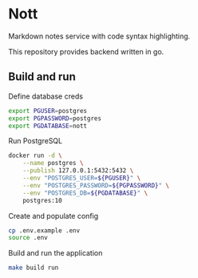 # Nott

Markdown notes service with code syntax highlighting.

This repository provides backend written in go.

## Build and run

Define database creds
```sh
export PGUSER=postgres
export PGPASSWORD=postgres
export PGDATABASE=nott
```

Run PostgreSQL
```sh
docker run -d \
    --name postgres \
    --publish 127.0.0.1:5432:5432 \
    --env "POSTGRES_USER=${PGUSER}" \
    --env "POSTGRES_PASSWORD=${PGPASSWORD}" \
    --env "POSTGRES_DB=${PGDATABASE}" \
    postgres:10
```

Create and populate config
```sh
cp .env.example .env
source .env
```

Build and run the application
```sh
make build run
```
